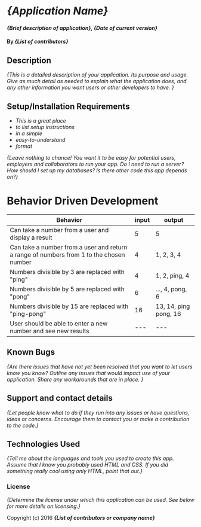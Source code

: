 # _{Application Name}_

#### _{Brief description of application}, {Date of current version}_

#### By _**{List of contributors}**_

## Description

_{This is a detailed description of your application. Its purpose and usage.  Give as much detail as needed to explain what the application does, and any other information you want users or other developers to have. }_

## Setup/Installation Requirements

* _This is a great place_
* _to list setup instructions_
* _in a simple_
* _easy-to-understand_
* _format_

_{Leave nothing to chance! You want it to be easy for potential users, employers and collaborators to run your app. Do I need to run a server? How should I set up my databases? Is there other code this app depends on?}_

# Behavior Driven Development

|Behavior | input | output|
|--- | --- | ---|
|Can take a number from a user and display a result | 5 | 5 |
|Can take a number from a user and return a range of numbers from 1 to the chosen number | 4 | 1, 2, 3, 4|
|Numbers divisible by 3 are replaced with "ping" | 4 | 1, 2, ping, 4|
|Numbers divisible by 5 are replaced with "pong" | 6 | ..., 4, pong, 6|
|Numbers divisible by 15 are replaced with "ping-pong" | 16 | 13, 14, ping pong, 16|
|User should be able to enter a new number and see new results | --- | ---|

## Known Bugs

_{Are there issues that have not yet been resolved that you want to let users know you know?  Outline any issues that would impact use of your application.  Share any workarounds that are in place. }_

## Support and contact details

_{Let people know what to do if they run into any issues or have questions, ideas or concerns.  Encourage them to contact you or make a contribution to the code.}_

## Technologies Used

_{Tell me about the languages and tools you used to create this app. Assume that I know you probably used HTML and CSS. If you did something really cool using only HTML, point that out.}_

### License

*{Determine the license under which this application can be used.  See below for more details on licensing.}*

Copyright (c) 2016 **_{List of contributors or company name}_**

